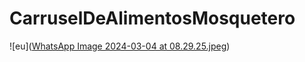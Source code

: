 # CarruselDeAlimentosMosquetero

![eu]([WhatsApp Image 2024-03-04 at 08.29.25.jpeg](https://github.com/Erick-237/CarruselDeAlimentosMosquetero/blob/main/WhatsApp%20Image%202024-03-04%20at%2008.29.25.jpeg?raw=true))
